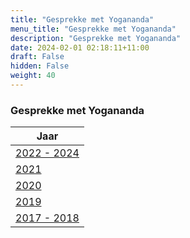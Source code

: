 ```yaml
---
title: "Gesprekke met Yogananda"
menu_title: "Gesprekke met Yogananda"
description: "Gesprekke met Yogananda"
date: 2024-02-01 02:18:11+11:00
draft: False
hidden: False
weight: 40
---
```

### Gesprekke met Yogananda

| **Jaar**
|---
| [2022 - 2024](/16-nl-spiritual-teachers/16-4-nl-yogananda/16-4-5-nl-yogananda-2022-2024/)
| [2021](/16-nl-spiritual-teachers/16-4-nl-yogananda/16-4-4-nl-yogananda-2021/)
| [2020](/16-nl-spiritual-teachers/16-4-nl-yogananda/16-4-3-nl-yogananda-2020/)
| [2019](/16-nl-spiritual-teachers/16-4-nl-yogananda/16-4-2-nl-yogananda-2019/)
| [2017 - 2018](/16-nl-spiritual-teachers/16-4-nl-yogananda/16-4-1-nl-yogananda-2017-2018/)
